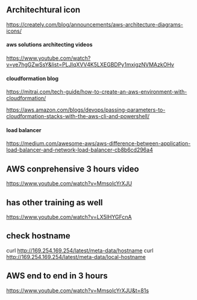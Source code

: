 ## Architechtural icon
https://creately.com/blog/announcements/aws-architecture-diagrams-icons/

#### aws solutions architecting videos
https://www.youtube.com/watch?v=ye7hgGZwSsY&list=PLJIqXVV4K5LXEGBDPy1mxigzNVMAzkOHv


#### cloudformation blog
https://mitrai.com/tech-guide/how-to-create-an-aws-environment-with-cloudformation/

https://aws.amazon.com/blogs/devops/passing-parameters-to-cloudformation-stacks-with-the-aws-cli-and-powershell/

#### load balancer
https://medium.com/awesome-aws/aws-difference-between-application-load-balancer-and-network-load-balancer-cb8b6cd296a4



## AWS conprehensive 3 hours video
https://www.youtube.com/watch?v=MmsoIcYrXJU

## has other training as well
https://www.youtube.com/watch?v=LX5lHYGFcnA



## check hostname
 curl http://169.254.169.254/latest/meta-data/hostname
 curl http://169.254.169.254/latest/meta-data/local-hostname

## AWS end to end in 3 hours
https://www.youtube.com/watch?v=MmsoIcYrXJU&t=81s
